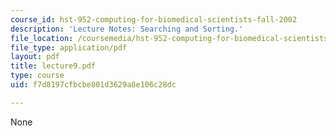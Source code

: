 ```yaml
---
course_id: hst-952-computing-for-biomedical-scientists-fall-2002
description: 'Lecture Notes: Searching and Sorting.'
file_location: /coursemedia/hst-952-computing-for-biomedical-scientists-fall-2002/f7d8197cfbcbe801d3629a8e106c28dc_lecture9.pdf
file_type: application/pdf
layout: pdf
title: lecture9.pdf
type: course
uid: f7d8197cfbcbe801d3629a8e106c28dc

---
```

None